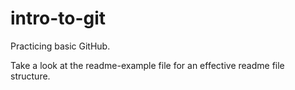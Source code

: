 # intro-to-git
Practicing basic GitHub.

Take a look at the readme-example file for an effective readme file structure.
